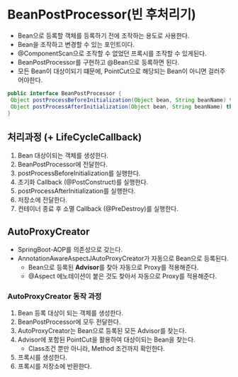 # BeanPostProcessor(빈 후처리기)
- Bean으로 등록할 객체를 등록하기 전에 조작하는 용도로 사용한다.
- Bean을 조작하고 변경할 수 있는 포인트이다.
- @ComponentScan으로 조작할 수 없었던 프록시를 조작할 수 있게된다.
- BeanPostProcessor를 구현하고 @Bean으로 등록하면 된다.
- 모든 Bean이 대상이되기 떄문에, PointCut으로 해당되는 Bean이 아니면 걸러주어야한다.

```java
public interface BeanPostProcessor {
 Object postProcessBeforeInitialization(Object bean, String beanName) throws BeansException;
 Object postProcessAfterInitialization(Object bean, String beanName) throws BeansException;
}
```

## 처리과정 (+ LifeCycleCallback)
1. Bean 대상이되는 객체를 생성한다.
2. BeanPostProcessor에 전달한다.
3. postProcessBeforeInitialization를 실행한다.
4. 초기화 Callback (@PostConstruct)를 실행한다.
5. postProcessAfterInitialization를 실행한다.
6. 저장소에 전달한다.
7. 컨테이너 종료 후 소멸 Callback (@PreDestroy)를 실행한다.



## AutoProxyCreator
- SpringBoot-AOP를 의존성으로 갖는다.
- AnnotationAwareAspectJAutoProxyCreator가 자동으로 Bean으로 등록된다.
  - Bean으로 등록된 **Advisor**를 찾아 자동으로 Proxy를 적용해준다.
  - @Aspect 에노테이션이 붙은 것도 찾아서 자동으로 Proxy를 적용해준다.

### AutoProxyCreator 동작 과정
1. Bean 등록 대상이 되는 객체를 생성한다.
2. BeanPostProcessor에 모두 전달한다.
3. AutoProxyCreator는 Bean으로 등록된 모든 Advisor를 찾는다.
4. Advisor에 포함된 PointCut을 활용하여 대상이되는 Bean을 찾는다.
   - Class조건 뿐만 아니라, Method 조건까지 확인한다.
5. 프록시를 생성한다.
6. 프록시를 저장소에 반환한다.